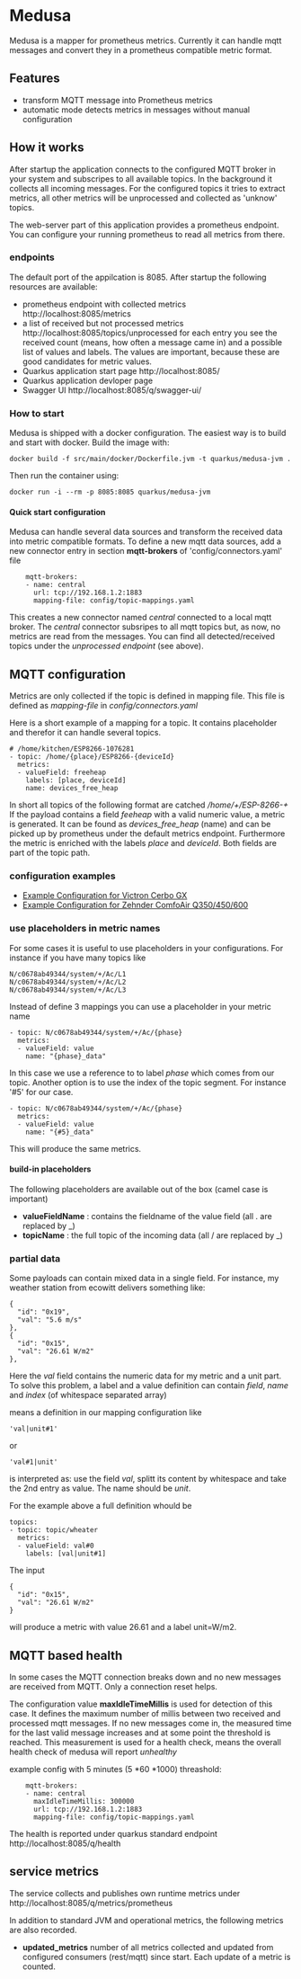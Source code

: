 # Medusa

Medusa is a mapper for prometheus metrics. Currently it can handle mqtt
messages and convert they in a prometheus compatible metric format.

## Features

- transform MQTT message into Prometheus metrics
- automatic mode detects metrics in messages without manual configuration

## How it works

After startup the application connects to the configured MQTT broker in your system 
and subscripes to all available topics. In the background it collects all incoming
messages. For the configured topics it tries to extract metrics, all other metrics 
will be unprocessed and collected as 'unknow' topics.

The web-server part of this application provides a prometheus endpoint. You can 
configure your running prometheus to read all metrics from there.  

### endpoints

The default port of the appilcation is 8085. After startup the following resources
are available:

- prometheus endpoint with collected metrics http://localhost:8085/metrics
- a list of received but not processed metrics http://localhost:8085/topics/unprocessed
  for each entry you see the received count (means, how often a message came in) and a
  possible list of values and labels. The values are important, because these are good
  candidates for metric values.
- Quarkus application start page http://localhost:8085/
- Quarkus application devloper page 
- Swagger UI http://localhost:8085/q/swagger-ui/

### How to start

Medusa is shipped with a docker configuration. The easiest way is to build and 
start with docker. Build the image with:

    docker build -f src/main/docker/Dockerfile.jvm -t quarkus/medusa-jvm .

Then run the container using:

    docker run -i --rm -p 8085:8085 quarkus/medusa-jvm

#### Quick start configuration

Medusa can handle several data sources and transform the received data into metric compatible
formats. To define a new mqtt data sources, add a new connector entry in section **mqtt-brokers**
of 'config/connectors.yaml' file

        mqtt-brokers:
        - name: central
          url: tcp://192.168.1.2:1883
          mapping-file: config/topic-mappings.yaml

This creates a new connector named *central* connected to a local mqtt broker. 
The *central* connector subsripes to all mqtt topics but, as now, no metrics are read from the
messages. You can find all detected/received topics under the *unprocessed endpoint* (see above).



## MQTT configuration


Metrics are only collected if the topic is defined in mapping file. This file is
defined as *mapping-file* in *config/connectors.yaml*

Here is a short example of a mapping for a topic. It contains placeholder and therefor it 
can handle several topics.

    # /home/kitchen/ESP8266-1076281
    - topic: /home/{place}/ESP8266-{deviceId}
      metrics:
      - valueField: freeheap
        labels: [place, deviceId]
        name: devices_free_heap

In short all topics of the following format are catched */home/+/ESP-8266-+*
If the payload contains a field *feeheap* with a valid numeric value, a metric is 
generated. It can be found as *devices_free_heap* (name) and can be picked up by prometheus under 
the default metrics endpoint. Furthermore the metric is enriched with the labels *place* and *deviceId*. 
Both fields are part of the topic path.

### configuration examples 

- [Example Configuration for Victron Cerbo GX](documentation/victron_cerbo.md)
- [Example Configuration for Zehnder ComfoAir Q350/450/600](documentation/zehnder_comfoair.md)


### use placeholders in metric names

For some cases it is useful to use placeholders in your configurations. For instance if you have many topics like

    N/c0678ab49344/system/+/Ac/L1
    N/c0678ab49344/system/+/Ac/L2
    N/c0678ab49344/system/+/Ac/L3

Instead of define 3 mappings you can use a placeholder in your metric name

    - topic: N/c0678ab49344/system/+/Ac/{phase}
      metrics:
      - valueField: value
        name: "{phase}_data"

In this case we use a reference to to label *phase* which comes from our topic. 
Another option is to use the index of the topic segment. For instance '#5' for our case.

    - topic: N/c0678ab49344/system/+/Ac/{phase}
      metrics:
      - valueField: value
        name: "{#5}_data"

This will produce the same metrics.

#### build-in placeholders

The following placeholders are available out of the box (camel case is important)

 - **valueFieldName** : contains the fieldname of the value field (all . are replaced by _)
 - **topicName** : the full topic of the incoming data (all / are replaced by _)

### partial data 

Some payloads can contain mixed data in a single field. For instance, my weather station from ecowitt 
delivers something like:

    {
      "id": "0x19",
      "val": "5.6 m/s"
    },
    {
      "id": "0x15",
      "val": "26.61 W/m2"
    },

Here the *val* field contains the numeric data for my metric and a unit part. To solve this problem, 
a label and a value definition can contain *field*, *name* and *index* (of whitespace separated array)

means a definition in our mapping configuration like

    'val|unit#1' 

or

    'val#1|unit'

is interpreted as: use the field *val*, splitt its content by whitespace and take the
2nd entry as value. The name should be *unit*. 

For the example above a full definition whould be

    topics:
    - topic: topic/wheater
      metrics:
      - valueField: val#0
        labels: [val|unit#1]

The input

    {
      "id": "0x15",
      "val": "26.61 W/m2"
    }

will produce a metric with value 26.61 and a label unit=W/m2.

## MQTT based health

In some cases the MQTT connection breaks down and no new messages are received from MQTT. 
Only a connection reset helps. 

The configuration value **maxIdleTimeMillis** is used for detection of this case. It defines the
maximum number of millis between two received and processed mqtt messages. If no new messages 
come in, the measured time for the last valid message increases and at some point the threshold 
is reached. This measurement is used for a health check, means the overall health check of medusa
will report _unhealthy_

example config with 5 minutes (5 *60 *1000) threashold: 

        mqtt-brokers:
        - name: central
          maxIdleTimeMillis: 300000
          url: tcp://192.168.1.2:1883
          mapping-file: config/topic-mappings.yaml

The health is reported under quarkus standard endpoint http://localhost:8085/q/health

## service metrics

The service collects and publishes own runtime metrics under
    http://localhost:8085/q/metrics/prometheus

In addition to standard JVM and operational metrics, the following metrics are also recorded.

- **updated_metrics** number of all metrics collected and updated from configured consumers (rest/mqtt) since start. 
                      Each update of a metric is counted.

